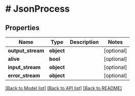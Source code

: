 # # JsonProcess

## Properties

Name | Type | Description | Notes
------------ | ------------- | ------------- | -------------
**output_stream** | **object** |  | [optional]
**alive** | **bool** |  | [optional]
**input_stream** | **object** |  | [optional]
**error_stream** | **object** |  | [optional]

[[Back to Model list]](../../README.md#models) [[Back to API list]](../../README.md#endpoints) [[Back to README]](../../README.md)
